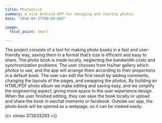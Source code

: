 ```yaml
---
title: PhotoStick
summary: A nice Android APP for managing and sharing photos.
date: "2016-04-27T00:00:00Z"

image:
  focal_point: Smart

---
```


The project consists of a tool for making photo books in a fast and user-friendly way, saving
them in a format that’s size is efficient and easy to share. The photo book is made locally,
neglecting the bandwidth costs and synchronization problems.
The user chooses from his/her gallery which photos to use, and the app will arrange them
according to their proportions in a default book. The user can edit the first result by adding
comments, changing the layouts of the pages, and swapping the photos.
By building an HTML/PDF photo album we make editing and saving easy, and we simplify the
engineering aspect, giving more space to the user experience design.
When the user finished editing, they can save the book locally or upload and share the book in
wechat moments or facebook. Outside our app, the photo book will be opened as a webpage, so
it can be viewed easily.


{{< vimeo 372633293 >}}